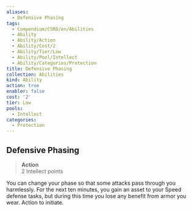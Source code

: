 ```yaml
---
aliases:
  - Defensive Phasing
tags:
  - Compendium/CSRD/en/Abilities
  - Ability
  - Ability/Action
  - Ability/Cost/2
  - Ability/Tier/Low
  - Ability/Pool/Intellect
  - Ability/Categories/Protection
title: Defensive Phasing
collection: Abilities
kind: Ability
action: true
enabler: false
cost: '2'
tier: Low
pools:
  - Intellect
categories:
  - Protection
---
```

## Defensive Phasing  
>**Action**  
>2 Intellect points
  
You can change your phase so that some attacks pass through you harmlessly. For the next ten minutes, you gain an asset to your Speed defense tasks, but during this time you lose any benefit from armor you wear. Action to initiate.